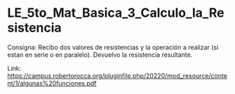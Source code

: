 # LE_5to_Mat_Basica_3_Calculo_la_Resistencia
 
Consigna:
    Recibo dos valores de resistencias y la operación a realizar
	(si estan en serie o en paralelo). Devuelvo la resistencia resultante.

Link: https://campus.robertorocca.org/pluginfile.php/20220/mod_resource/content/1/algunas%20funciones.pdf
